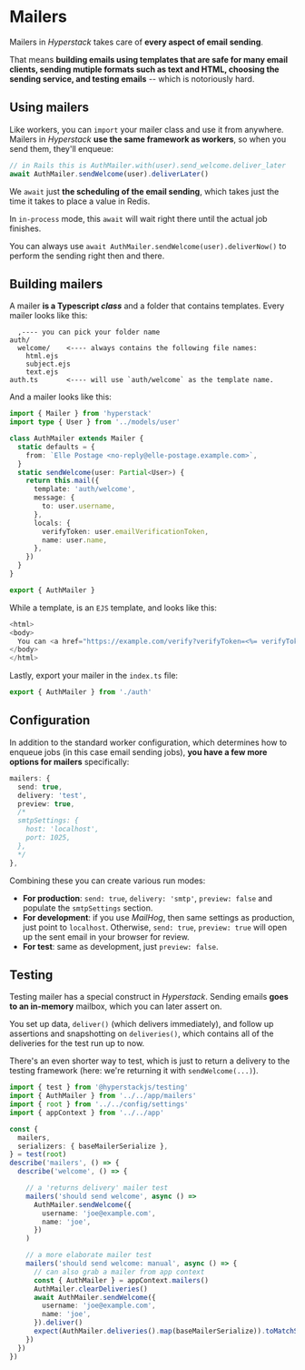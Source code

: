 # Mailers

Mailers in _Hyperstack_ takes care of **every aspect of email sending**. 

That means **building emails using templates that are safe for many email clients, sending mutiple formats such as text and HTML, choosing the sending service, and testing emails** -- which is notoriously hard.


## Using mailers

Like workers, you can `import` your mailer class and use it from anywhere. Mailers in _Hyperstack_ **use the same framework as workers**, so when you send them, they'll enqueue:

```ts
// in Rails this is AuthMailer.with(user).send_welcome.deliver_later
await AuthMailer.sendWelcome(user).deliverLater()
```

We `await` just **the scheduling of the email sending**, which takes just the time it takes to place a value in Redis.

In `in-process` mode, this `await` will wait right there until the actual job finishes. 

You can always use `await AuthMailer.sendWelcome(user).deliverNow()` to perform the sending right then and there.

## Building mailers

A mailer **is a Typescript _class_** and a folder that contains templates. Every mailer looks like this:

```
  ,---- you can pick your folder name
auth/
  welcome/    <---- always contains the following file names:
    html.ejs
    subject.ejs
    text.ejs 
auth.ts       <---- will use `auth/welcome` as the template name.
```


And a mailer looks like this:

```ts title="mailers/auth.ts"
import { Mailer } from 'hyperstack'
import type { User } from '../models/user'

class AuthMailer extends Mailer {
  static defaults = {
    from: `Elle Postage <no-reply@elle-postage.example.com>`,
  }
  static sendWelcome(user: Partial<User>) {
    return this.mail({
      template: 'auth/welcome',
      message: {
        to: user.username,
      },
      locals: {
        verifyToken: user.emailVerificationToken,
        name: user.name,
      },
    })
  }
}

export { AuthMailer }
```

While a template, is an `EJS` template, and looks like this:

```ts title="auth/welcome/html.ejs"
<html>
<body>
  You can <a href="https://example.com/verify?verifyToken=<%= verifyToken %>">verify your account</a>
</body>
</html>
```

Lastly, export your mailer in the `index.ts` file:


```ts title="mailers/index.ts"
export { AuthMailer } from './auth'
```

## Configuration

In addition to the standard worker configuration, which determines how to enqueue jobs (in this case email sending jobs), **you have a few more options for mailers** specifically:

```ts
mailers: {
  send: true,
  delivery: 'test',
  preview: true,
  /*
  smtpSettings: {
    host: 'localhost',
    port: 1025,
  },
  */
},
```

Combining these you can create various run modes:

* **For production**: `send: true`, `delivery: 'smtp'`, `preview: false` and populate the `smtpSettings` section.
* **For development**: if you use _MailHog_, then same settings as production, just point to `localhost`. Otherwise, `send: true`, `preview: true` will open up the sent email in your browser for review.
* **For test**: same as development, just `preview: false`.



## Testing

Testing mailer has a special construct in _Hyperstack_. Sending emails **goes to an in-memory** mailbox, which you can later assert on.

You set up data, `deliver()` (which delivers immediately), and follow up assertions and snapshotting on `deliveries()`, which contains all of the deliveries for the test run up to now.


There's an even shorter way to test, which is just to return a delivery to the testing framework (here: we're returning it with `sendWelcome(...)`).


```ts title="test/mailers/auth.spec.ts"
import { test } from '@hyperstackjs/testing'
import { AuthMailer } from '../../app/mailers'
import { root } from '../../config/settings'
import { appContext } from '../../app'

const {
  mailers,
  serializers: { baseMailerSerialize },
} = test(root)
describe('mailers', () => {
  describe('welcome', () => {

    // a 'returns delivery' mailer test
    mailers('should send welcome', async () =>
      AuthMailer.sendWelcome({
        username: 'joe@example.com',
        name: 'joe',
      })
    )

    // a more elaborate mailer test
    mailers('should send welcome: manual', async () => {
      // can also grab a mailer from app context
      const { AuthMailer } = appContext.mailers()
      AuthMailer.clearDeliveries()
      await AuthMailer.sendWelcome({
        username: 'joe@example.com',
        name: 'joe',
      }).deliver()
      expect(AuthMailer.deliveries().map(baseMailerSerialize)).toMatchSnapshot()
    })
  })
})
```
